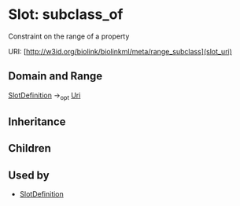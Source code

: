 # Slot: subclass_of


Constraint on the range of a property

URI: [http://w3id.org/biolink/biolinkml/meta/range_subclass](slot_uri)
## Domain and Range

[SlotDefinition](SlotDefinition.md) -><sub>opt</sub> [Uri](Uri.md)
## Inheritance

## Children

## Used by

 * [SlotDefinition](SlotDefinition.md)
